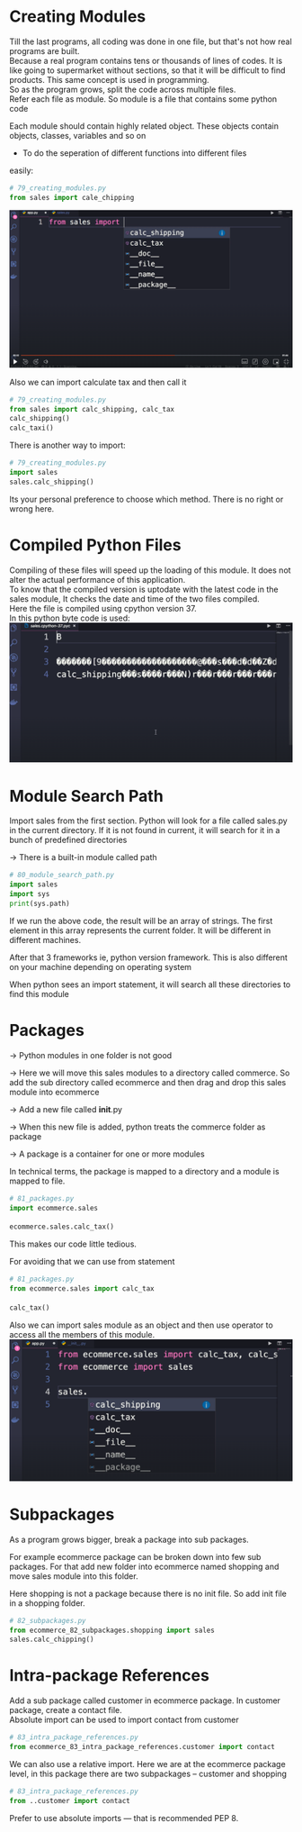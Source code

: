 # Creating Modules

Till the last programs, all coding
was done in one file, but that's
not how real programs are built.  
Because a real program contains
tens or thousands of lines of codes. 
It is like going to supermarket
without sections, so that it will
be difficult to find products. 
This same concept is used in programming.  
So as the program
grows, split the code across
multiple files.  
Refer each file as module. So
module is a file that contains some python code

Each module should contain highly related object. These objects contain objects, classes, variables and so on

- To do the seperation of different functions into different files

easily:
```python
# 79_creating_modules.py
from sales import cale_chipping
```
![syntax demo](/images/79_creating_modules.png)

Also we can import calculate tax
and then call it
```python
# 79_creating_modules.py
from sales import calc_shipping, calc_tax
calc_shipping()
calc_taxi()
```

There is another way to import:
```python
# 79_creating_modules.py
import sales
sales.calc_shipping()
```

Its your personal preference to choose which method. There is no right or wrong here.

# Compiled Python Files
Compiling of these files will speed up the loading of this module. It does not alter the actual performance of this application.  
To know that the compiled version is uptodate with the latest code in the sales module, It checks the date and time of the two files compiled.  
Here the file is compiled using cpython version 37.  
In this python byte code is used:
![syntax demo](/images/80_compiled_python_files.png)


# Module Search Path

Import sales from the first section. Python will look for a file
called sales.py in the current directory. If it is not found in
current, it will search for it in a bunch of predefined directories

→ There is a built-in module called path

```python
# 80_module_search_path.py
import sales
import sys
print(sys.path)
```

If we run the above code, the result will be an array of strings.
The first element in this array represents the current folder.
It will be different in different machines.

After that 3 frameworks ie, python version framework. This is also
different on your machine depending on operating system

When python sees an import statement, it will search all these
directories to find this module


# Packages

→ Python modules in one folder is not good

→ Here we will move this sales modules to a directory called commerce. So add the sub directory called ecommerce and then drag and drop this sales module into ecommerce

→ Add a new file called __init__.py

→ When this new file is added, python treats the commerce folder as package

→ A package is a container for one or more modules

In technical terms, the package is mapped to a directory and a module is mapped to file.

```python
# 81_packages.py
import ecommerce.sales

ecommerce.sales.calc_tax()
```

This makes our code little tedious.

For avoiding that we can use from statement

```python
# 81_packages.py
from ecommerce.sales import calc_tax

calc_tax()
```
Also we can import sales module as an object and then use operator to access all the members of this module.
![syntax demo](/images/81_packages_screenshot.png)


# Subpackages

As a program grows bigger, break a package into sub packages.

For example ecommerce package can be broken down into few sub packages. For that add new folder into ecommerce named shopping and move sales module into this folder.

Here shopping is not a package because there is no init file. So add init file in a shopping folder.

```python
# 82_subpackages.py
from ecommerce_82_subpackages.shopping import sales
sales.calc_chipping()
```


# Intra-package References

Add a sub package called customer in ecommerce package.
In customer package, create a contact file.  
Absolute import can be used to import contact from customer

```python
# 83_intra_package_references.py
from ecommerce_83_intra_package_references.customer import contact
```

We can also use a relative import. Here we are at the ecommerce
package level, in this package there are two subpackages – customer
and shopping

```python
# 83_intra_package_references.py
from ..customer import contact
```

Prefer to use absolute imports — that is recommended PEP 8.

